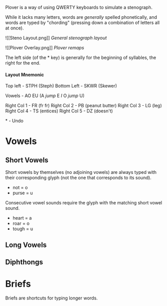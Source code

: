 Plover is a way of using QWERTY keyboards to simulate a stenograph.

While it lacks many letters, words are *generally* spelled phonetically, and words are typed by "chording" (pressing down a combination of letters all at once).

![[Steno Layout.png]]
*General stenograph layout*

![[Plover Overlay.png]]
*Plover remaps*

The left side (of the * key) is generally for the beginning of syllables, the right for the end.

#### Layout Mnemonic

Top left - STPH (Steph)
Bottom Left - SKWR (Skewer)

Vowels - AO EU (A *jump* E *I* O *jump* U)

Right Col 1 - FR (fr fr)
Right Col 2 - PB (peanut butter)
Right Col 3 - LG (leg)
Right Col 4 - TS (entices)
Right Col 5 - DZ (doesn't)

\* - Undo
# Vowels

## Short Vowels

Short vowels by themselves (no adjoining vowels) are always typed with their corresponding glyph (not the one that corresponds to its sound).
- not = o
- purse = u

Consecutive vowel sounds require the glyph with the matching short vowel sound.
- heart = a
- roar = o
- tough = u
## Long Vowels



## Diphthongs

# Briefs

Briefs are shortcuts for typing longer words.